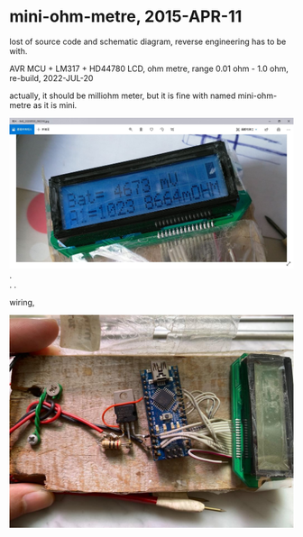 # mini-ohm-metre, 2015-APR-11

lost of source code and schematic diagram, reverse engineering has to be with.

AVR MCU + LM317 + HD44780 LCD, ohm metre, range 0.01 ohm - 1.0 ohm, re-build, 2022-JUL-20    
  
actually, it should be milliohm meter, but it is fine with named mini-ohm-metre as it is mini.  

![milliohm_meter_samllfont_version_xiaolaba.JPG](milliohm_meter_samllfont_version_xiaolaba.JPG)  
.  
.
.  

wiring,

![milliohm_meter_wiring_2020-07-21_xiaolaba.jpg](milliohm_meter_wiring_2020-07-21_xiaolaba.jpg)

